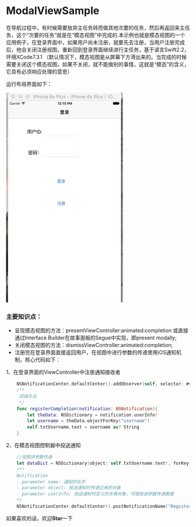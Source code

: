 # ModalViewSample

在导航过程中，有时候需要放弃主任务转而做其他次要的任务，然后再返回来主任务，这个“次要的任务”就是在“模态视图”中完成的.本示例也就是模态视图的一个应用例子，在登录界面中，如果用户尚未注册，就要先去注册，当用户注册完成后，他会关闭注册视图，重新回到登录界面继续进行主任务，基于语言Swift2.2，环境XCode7.3.1
（默认情况下，模态视图是从屏幕下方滑出来的。当完成的时候需要关闭这个模态视图，如果不关闭，就不能做别的事情，这就是“模态”的含义，它具有必须响应处理的意思）

运行布局界面如下：

![](modalView.gif "运行示例")

### 主要知识点：
* 呈现模态视图的方法：presentViewController:animated:completion 或直接通过Interface Builder在故事面板的Segue中实现，即present modally;
* 关闭模态视图的方法：dismissViewController:animated:completion;
* 注册完在登录界面直接返回用户，在视图中进行参数的传递使用iOS通知机制，核心代码如下：

1、在登录界面的ViewController中注册通知接收者
```swift
    NSNotificationCenter.defaultCenter().addObserver(self, selector: #selector(ViewController.registerCompletion(_:)), name: "RegisterCompletionNotification", object: nil)
    /**
     回调方法
     */
    func registerCompletion(notification: NSNotification){
        let theData: NSDictionary = notification.userInfo!
        let username = theData.objectForKey("username")
        self.txtUsername.text = username as? String
    }
```
2、在模态视图控制器中投送通知
```swift
    //视图间参数传递
    let dataDict = NSDictionary(object: self.txtUsername.text!, forKey: "username")
    /**
    Notification
    - parameter name: 通知的名字
    - parameter object: 投送通知时传递过来的对象
    - parameter userInfo: 投送通知时定义的字典对象，可借助该参数传递数据
    */
    NSNotificationCenter.defaultCenter().postNotificationName("RegisterCompletionNotification", object: nil, userInfo: dataDict as [NSObject : AnyObject])
```

如果喜欢的话，欢迎**Star**一下
